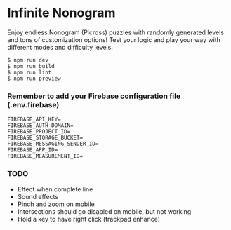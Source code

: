 # Infinite Nonogram

Enjoy endless Nonogram (Picross) puzzles with randomly generated levels and tons of customization options! Test your logic and play your way with different modes and difficulty levels.

```
$ npm run dev
$ npm run build
$ npm run lint
$ npm run preview
```

### Remember to add your Firebase configuration file (.env.firebase)

```
FIREBASE_API_KEY=
FIREBASE_AUTH_DOMAIN=
FIREBASE_PROJECT_ID=
FIREBASE_STORAGE_BUCKET=
FIREBASE_MESSAGING_SENDER_ID=
FIREBASE_APP_ID=
FIREBASE_MEASUREMENT_ID=
```

### TODO

* Effect when complete line
* Sound effects
* Pinch and zoom on mobile
* Intersections should go disabled on mobile, but not working
* Hold a key to have right click (trackpad enhance)